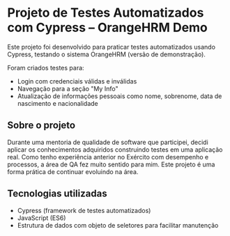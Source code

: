 # Projeto de Testes Automatizados com Cypress – OrangeHRM Demo

Este projeto foi desenvolvido para praticar testes automatizados usando Cypress, testando o sistema OrangeHRM (versão de demonstração).

Foram criados testes para:

- Login com credenciais válidas e inválidas
- Navegação para a seção "My Info"
- Atualização de informações pessoais como nome, sobrenome, data de nascimento e nacionalidade

## Sobre o projeto

Durante uma mentoria de qualidade de software que participei, decidi aplicar os conhecimentos adquiridos construindo testes em uma aplicação real. Como tenho experiência anterior no Exército com desempenho e processos, a área de QA fez muito sentido para mim. Este projeto é uma forma prática de continuar evoluindo na área.

## Tecnologias utilizadas

- Cypress (framework de testes automatizados)
- JavaScript (ES6)
- Estrutura de dados com objeto de seletores para facilitar manutenção